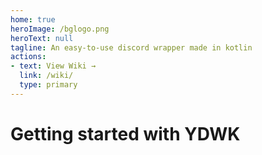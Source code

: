 ```yaml
---
home: true
heroImage: /bglogo.png
heroText: null
tagline: An easy-to-use discord wrapper made in kotlin
actions:
- text: View Wiki →
  link: /wiki/
  type: primary
---
```

# Getting started with YDWK
